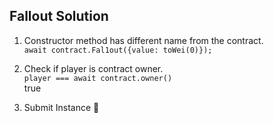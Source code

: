 ## Fallout Solution

1. Constructor method has different name from the contract.  
`await contract.Fal1out({value: toWei(0)});`  

2. Check if player is contract owner.  
`player === await contract.owner()`  
true

3. Submit Instance 🎉
